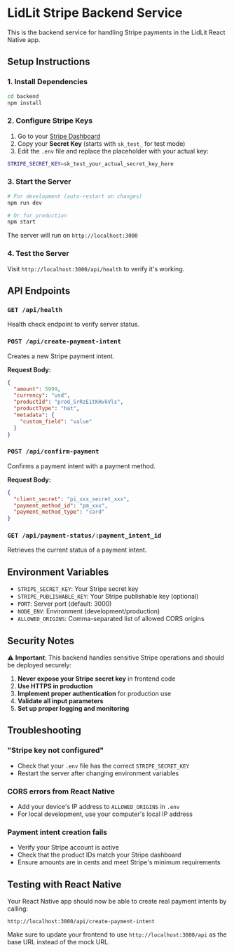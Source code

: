 # LidLit Stripe Backend Service

This is the backend service for handling Stripe payments in the LidLit React Native app.

## Setup Instructions

### 1. Install Dependencies
```bash
cd backend
npm install
```

### 2. Configure Stripe Keys
1. Go to your [Stripe Dashboard](https://dashboard.stripe.com/apikeys)
2. Copy your **Secret Key** (starts with `sk_test_` for test mode)
3. Edit the `.env` file and replace the placeholder with your actual key:
```bash
STRIPE_SECRET_KEY=sk_test_your_actual_secret_key_here
```

### 3. Start the Server
```bash
# For development (auto-restart on changes)
npm run dev

# Or for production
npm start
```

The server will run on `http://localhost:3000`

### 4. Test the Server
Visit `http://localhost:3000/api/health` to verify it's working.

## API Endpoints

### `GET /api/health`
Health check endpoint to verify server status.

### `POST /api/create-payment-intent`
Creates a new Stripe payment intent.

**Request Body:**
```json
{
  "amount": 5999,
  "currency": "usd",
  "productId": "prod_SrRzE1tKHvkVls",
  "productType": "hat",
  "metadata": {
    "custom_field": "value"
  }
}
```

### `POST /api/confirm-payment`
Confirms a payment intent with a payment method.

**Request Body:**
```json
{
  "client_secret": "pi_xxx_secret_xxx",
  "payment_method_id": "pm_xxx",
  "payment_method_type": "card"
}
```

### `GET /api/payment-status/:payment_intent_id`
Retrieves the current status of a payment intent.

## Environment Variables

- `STRIPE_SECRET_KEY`: Your Stripe secret key
- `STRIPE_PUBLISHABLE_KEY`: Your Stripe publishable key (optional)
- `PORT`: Server port (default: 3000)
- `NODE_ENV`: Environment (development/production)
- `ALLOWED_ORIGINS`: Comma-separated list of allowed CORS origins

## Security Notes

⚠️ **Important**: This backend handles sensitive Stripe operations and should be deployed securely:

1. **Never expose your Stripe secret key** in frontend code
2. **Use HTTPS in production**
3. **Implement proper authentication** for production use
4. **Validate all input parameters**
5. **Set up proper logging and monitoring**

## Troubleshooting

### "Stripe key not configured"
- Check that your `.env` file has the correct `STRIPE_SECRET_KEY`
- Restart the server after changing environment variables

### CORS errors from React Native
- Add your device's IP address to `ALLOWED_ORIGINS` in `.env`
- For local development, use your computer's local IP address

### Payment intent creation fails
- Verify your Stripe account is active
- Check that the product IDs match your Stripe dashboard
- Ensure amounts are in cents and meet Stripe's minimum requirements

## Testing with React Native

Your React Native app should now be able to create real payment intents by calling:
```
http://localhost:3000/api/create-payment-intent
```

Make sure to update your frontend to use `http://localhost:3000/api` as the base URL instead of the mock URL.